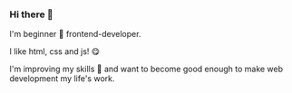 ### Hi there 👋

I'm beginner :hatching_chick: frontend-developer.

I like html, css and js! :yum:

I'm improving my skills :muscle: and want to become good enough to make web development my life's work.
